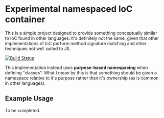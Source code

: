 # Experimental namespaced IoC container

This is a simple project designed to provide something conceptually similar to IoC found in other languages.  It's definitely not the same, given that other implementations of IoC perform method signature matching and other techniques not well suited to JS.

<a href="http://travis-ci.org/#!/DamonOehlman/IoC"><img src="https://secure.travis-ci.org/DamonOehlman/IoC.png" alt="Build Status"></a>

This implementation instead uses __purpose-based namespacing__ when defining "classes".  What I mean by this is that something should be given a namespace relative to it's purpose rather than it's ownership (as is common in other languages).

## Example Usage

To be completed.